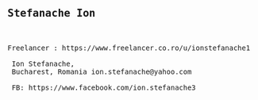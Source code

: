 <pre>
  <h2>Stefanache Ion</h2>

Freelancer : https://www.freelancer.co.ro/u/ionstefanache1

 Ion Stefanache,
 Bucharest, Romania ion.stefanache@yahoo.com 
 
 FB: https://www.facebook.com/ion.stefanache3
</pre>
